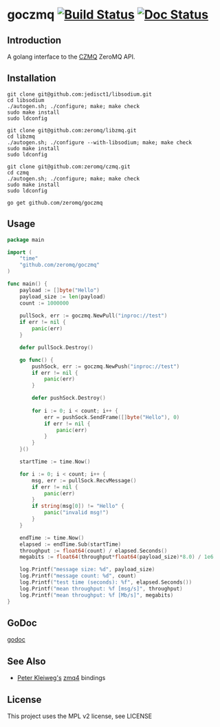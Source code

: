# goczmq [![Build Status](https://travis-ci.org/zeromq/goczmq.svg?branch=master)](https://travis-ci.org/zeromq/goczmq) [![Doc Status](https://godoc.org/github.com/zeromq/goczmq?status.png)](https://godoc.org/github.com/zeromq/goczmq)

## Introduction
A golang interface to the [CZMQ](http://czmq.zeromq.org) ZeroMQ API.

## Installation

```
git clone git@github.com:jedisct1/libsodium.git
cd libsodium
./autogen.sh; ./configure; make; make check
sudo make install
sudo ldconfig
```

```
git clone git@github.com:zeromq/libzmq.git
cd libzmq
./autogen.sh; ./configure --with-libsodium; make; make check
sudo make install
sudo ldconfig
```

```
git clone git@github.com:zeromq/czmq.git
cd czmq
./autogen.sh; ./configure; make; make check
sudo make install
sudo ldconfig
```

```
go get github.com/zeromq/goczmq
```

## Usage
```go
package main

import (
	"time"
	"github.com/zeromq/goczmq"
)

func main() {
	payload := []byte("Hello")
	payload_size := len(payload)
	count := 1000000
	
	pullSock, err := goczmq.NewPull("inproc://test")
	if err != nil {
		panic(err)
	}

	defer pullSock.Destroy()

	go func() {
		pushSock, err := goczmq.NewPush("inproc://test")
		if err != nil {
			panic(err)
		}

		defer pushSock.Destroy()
		
		for i := 0; i < count; i++ {
			err = pushSock.SendFrame([]byte("Hello"), 0)
			if err != nil {
				panic(err)
			}
		}
	}()

	startTime := time.Now()

	for i := 0; i < count; i++ {
		msg, err := pullSock.RecvMessage()
		if err != nil {
			panic(err)
		}
		if string(msg[0]) != "Hello" {
			panic("invalid msg!")
		}
	}

	endTime := time.Now()
	elapsed := endTime.Sub(startTime)
	throughput := float64(count) / elapsed.Seconds()
	megabits := float64(throughput*float64(payload_size)*8.0) / 1e6

	log.Printf("message size: %d", payload_size)
	log.Printf("message count: %d", count)
	log.Printf("test time (seconds): %f", elapsed.Seconds())
	log.Printf("mean throughput: %f [msg/s]", throughput)
	log.Printf("mean throughput: %f [Mb/s]", megabits)
}
```

## GoDoc
[godoc](https://godoc.org/github.com/zeromq/goczmq)

## See Also
* [Peter Kleiweg's](https://github.com/pebbe) [zmq4](https://github.com/pebbe/zmq4) bindings

## License
This project uses the MPL v2 license, see LICENSE
